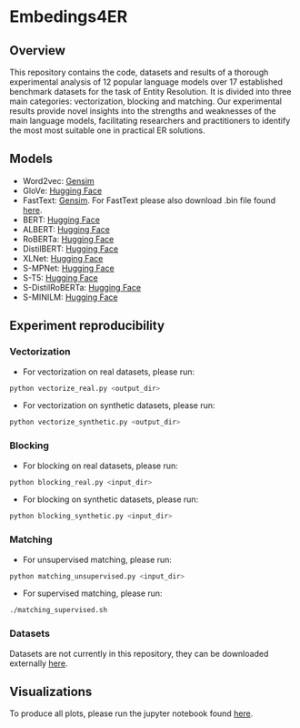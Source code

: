 # Embedings4ER

## Overview

This repository contains the code, datasets and results of a thorough experimental analysis of 12 popular language models over 17 established benchmark datasets for the task of Entity Resolution. It is divided into three main categories: vectorization, blocking and matching. Our experimental results provide novel insights into the strengths and weaknesses of the main language models, facilitating researchers and practitioners to identify the most most suitable one in practical ER solutions.

## Models

 - Word2vec: [Gensim](https://radimrehurek.com/gensim/models/word2vec.html)
 - GloVe: [Hugging Face](https://huggingface.co/sentence-transformers/average_word_embeddings_glove.840B.300d)
 - FastText: [Gensim](https://radimrehurek.com/gensim/models/fasttext.html#gensim.models.fasttext.FastText). For FastText please also download .bin file found [here]().
 - BERT: [Hugging Face](https://huggingface.co/bert-base-uncased) 
 - ALBERT: [Hugging Face](https://huggingface.co/albert-base-v2) 
 - RoBERTa: [Hugging Face](https://huggingface.co/roberta-base) 
 - DistilBERT: [Hugging Face](https://huggingface.co/distilbert-base-uncased) 
 - XLNet: [Hugging Face](https://huggingface.co/xlnet-base-cased)
 - S-MPNet: [Hugging Face](https://huggingface.co/sentence-transformers/all-mpnet-base-v2) 
 - S-T5: [Hugging Face](https://huggingface.co/sentence-transformers/gtr-t5-large) 
 - S-DistilRoBERTa: [Hugging Face](https://huggingface.co/sentence-transformers/all-distilroberta-v1) 
 - S-MINILM: [Hugging Face](https://huggingface.co/sentence-transformers/all-MiniLM-L12-v2)

## Experiment reproducibility

### Vectorization

- For vectorization on real datasets, please run:
```sh
python vectorize_real.py <output_dir>
```

- For vectorization on synthetic datasets, please run:
```sh
python vectorize_synthetic.py <output_dir>
```

### Blocking

- For blocking on real datasets, please run:
```sh
python blocking_real.py <input_dir>
```

- For blocking on synthetic datasets, please run:
```sh
python blocking_synthetic.py <input_dir>
```

### Matching

- For unsupervised matching, please run:
```sh
python matching_unsupervised.py <input_dir>
```

- For supervised matching, please run:
```sh
./matching_supervised.sh
```

### Datasets
Datasets are not currently in this repository, they can be downloaded externally [here]().

## Visualizations

To produce all plots, please run the jupyter notebook found [here](https://github.com/alexZeakis/Embedings4ER/blob/main/jupyter/Full_Plots.ipynb).

